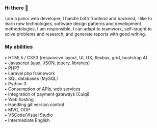 ### Hi there 👋

I am a junior web developer, I handle both frontend and backend, I like to learn new technologies, software design patterns and development methodologies, I am responsible, I can adapt to teamwork, self-taught to solve problems and research, and generate reports with good writing.
<br>
<h3>My abilities</h3>

• HTML5 / CSS3 (responsive layout, UI, UX, flexbox, grid, bootstrap 4) <br>
• Javascript (ajax, JSON, jquery, libraries) <br>
• PHP7 <br>
• Laravel php framework <br>
• SQL databases (MySQL) <br>
• Python 3 <br>
• Consumption of APIs, web services <br> 
• Integration of payment gateways (Culqi) <br>
• Web hosting <br>
• Handling git version control <br>
• MVC, OOP <br>
• VSCode/Visual Studio <br>
•	Intermediate English <br>

<!--
**andreedev/andreedev** is a ✨ _special_ ✨ repository because its `README.md` (this file) appears on your GitHub profile.

Here are some ideas to get you started:

- 🔭 I’m currently working on ...
- 🌱 I’m currently learning ...
- 👯 I’m looking to collaborate on ...
- 🤔 I’m looking for help with ...
- 💬 Ask me about ...
- 📫 How to reach me: ...
- 😄 Pronouns: ...
- ⚡ Fun fact: ...
-->
